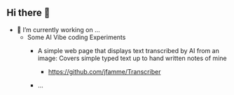 ## Hi there 👋

<!--
**jfamme/jfamme** is a ✨ _special_ ✨ repository because its `README.md` (this file) appears on your GitHub profile.

Here are some ideas to get you started:

-->
- 🔭 I’m currently working on ...
  - Some AI Vibe coding Experiments
    - A simple web page that displays text transcribed by AI from an image: Covers simple typed text up to hand written notes of mine
      - https://github.com/jfamme/Transcriber
     
    - ...

<!--
- 🌱 I’m currently learning ...
- 👯 I’m looking to collaborate on ...
- 🤔 I’m looking for help with ...
- 💬 Ask me about ...
- 📫 How to reach me: ...
- 😄 Pronouns: ...
- ⚡ Fun fact: ...
-->
